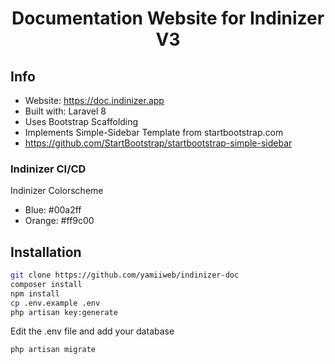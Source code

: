 <h1 align="center">Documentation Website for Indinizer V3</h1>

## Info
- Website: https://doc.indinizer.app
- Built with: Laravel 8
- Uses Bootstrap Scaffolding
- Implements Simple-Sidebar Template from startbootstrap.com
- https://github.com/StartBootstrap/startbootstrap-simple-sidebar

### Indinizer CI/CD
Indinizer Colorscheme
- Blue: #00a2ff
- Orange: #ff9c00

## Installation
```bash
git clone https://github.com/yamiiweb/indinizer-doc
composer install
npm install
cp .env.example .env
php artisan key:generate
```
Edit the .env file and add your database
```bash
php artisan migrate
```
